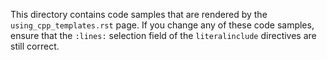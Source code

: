 This directory contains code samples that are rendered by the `using_cpp_templates.rst` page.
If you change any of these code samples, ensure that the `:lines:` selection field of the `literalinclude` directives are still correct.
